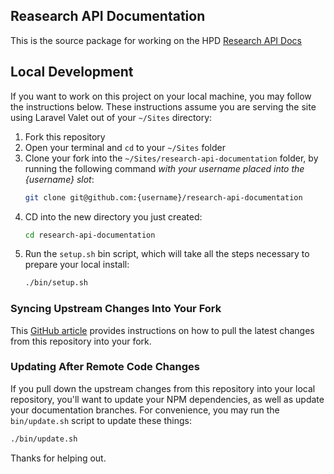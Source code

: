 ## Reasearch API Documentation

This is the source package for working on the HPD [Research API Docs](https://research-api-docs.hpdcollaborative.org)

## Local Development

If you want to work on this project on your local machine, you may follow the instructions below. These instructions assume you are serving the site using Laravel Valet out of your `~/Sites` directory:

1. Fork this repository
2. Open your terminal and `cd` to your `~/Sites` folder
3. Clone your fork into the `~/Sites/research-api-documentation` folder, by running the following command _with your username placed into the {username} slot_:
   ```bash
   git clone git@github.com:{username}/research-api-documentation
   ```
4. CD into the new directory you just created:
   ```bash
   cd research-api-documentation
   ```
5. Run the `setup.sh` bin script, which will take all the steps necessary to prepare your local install:
   ```bash
   ./bin/setup.sh
   ```

### Syncing Upstream Changes Into Your Fork

This [GitHub article](https://help.github.com/en/articles/syncing-a-fork) provides instructions on how to pull the latest changes from this repository into your fork.

### Updating After Remote Code Changes

If you pull down the upstream changes from this repository into your local repository, you'll want to update your NPM dependencies, as well as update your documentation branches. For convenience, you may run the `bin/update.sh` script to update these things:

```bash
./bin/update.sh
```

Thanks for helping out.
